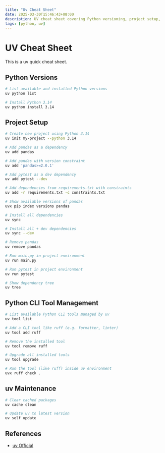 ```yaml
---
title: "Uv Cheat Sheet"
date: 2025-03-30T15:46:43+08:00
description: UV cheat sheet covering Python versioning, project setup, dependency syncing, and CLI tool management.
tags: [python, uv]
---
```

# UV Cheat Sheet

This is a uv quick cheat sheet.

## Python Versions

```bash
# List available and installed Python versions
uv python list

# Install Python 3.14
uv python install 3.14
```

## Project Setup

```bash
# Create new project using Python 3.14
uv init my-project --python 3.14

# Add pandas as a dependency
uv add pandas

# Add pandas with version constraint
uv add 'pandas>=2.0.1'

# Add pytest as a dev dependency
uv add pytest --dev

# Add dependencies from requirements.txt with constraints
uv add -r requirements.txt -c constraints.txt

# Show available versions of pandas
uvx pip index versions pandas

# Install all dependencies
uv sync

# Install all + dev dependencies
uv sync --dev

# Remove pandas
uv remove pandas

# Run main.py in project environment
uv run main.py

# Run pytest in project environment
uv run pytest

# Show dependency tree
uv tree
```

## Python CLI Tool Management

```bash
# List available Python CLI tools managed by uv
uv tool list

# Add a CLI tool like ruff (e.g. formatter, linter)
uv tool add ruff

# Remove the installed tool
uv tool remove ruff

# Upgrade all installed tools
uv tool upgrade

# Run the tool (like ruff) inside uv environment
uvx ruff check .
```

## uv Maintenance

```bash
# Clear cached packages
uv cache clean

# Update uv to latest version
uv self update
```

## References

- [uv Official](https://docs.astral.sh/uv/)

